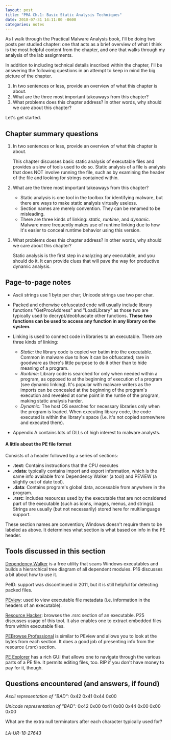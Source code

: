 ```yaml
---
layout: post
title: "PMA Ch.1: Basic Static Analysis Techniques"
date: 2018-07-31 14:11:00 -0600
categories: notes
---
```


As I walk through the Practical Malware Analysis book, I'll be doing two posts per studied chapter: one that acts as a brief overview of what I think is the most helpful content from the chapter, and one that walks through my analysis of the lab assignments.

In addition to including technical details inscribed within the chapter, I'll be answering the following questions in an attempt to keep in mind the big picture of the chapter. 

1. In two sentences or less, provide an overview of what this chapter is about.
2. What are the three most important takeaways from this chapter?
3. What problems does this chapter address? In other words, why should we care about this chapter?


Let's get started. 


## Chapter summary questions
1. In two sentences or less, provide an overview of what this chapter is about.
	
	This chapter discusses basic static analysis of executable files and provides a slew of tools used to do so. Static analysis of a file is analysis that does NOT involve running the file, such as by examining the header of the file and looking for strings contained within. 


2. What are the three most important takeaways from this chapter?

	* Static analysis is one tool in the toolbox for identifying malware, but there are ways to make static analysis virtually useless. 
	* Section names are merely convention. They can be renamed to be misleading.
	* There are three kinds of linking: *static*, *runtime*, and *dynamic*. Malware more frequently makes use of runtime linking due to how it's easier to conceal runtime behavior using this version. 


3. What problems does this chapter address? In other words, why should we care about this chapter?

	Static analysis is the first step in analyzing any executable, and you should do it. It can provide clues that will pave the way for productive dynamic analysis.





## Page-to-page notes
* Ascii strings use 1 byte per char; Unicode strings use two per char. 
* Packed and otherwise obfuscated code will usually include library functions "GetProcAddress" and "LoadLibrary" as those two are typically used to decrypt/deobfuscate other functions. **These two functions can be used to access any function in any library on the system.**

* Linking is used to connect code in libraries to an executable. There are three kinds of linking:
  * _Static:_ the library code is copied ver batim into the executable. Common in malware due to how it can be obfuscated; rare in goodware as there's little purpose to do it other than to hide meaning of a program.
  * _Runtime:_ Library code is searched for only when needed within a program, as opposed to at the beginning of execution of a program (see dynamic linking). It's popular with malware writers as the imports can be concealed at the beginning of the program's execution and revealed at some point in the runtie of the program, making static analysis harder. 
  * _Dynamic:_ The host OS searches for necessary libraries only when the program is loaded. When executing library code, the code executed is within the library's space (i.e. it's not copied somewhere and executed there). 

* Appendix A contains lots of DLLs of high interest to malware analysts. 

#### A little about the PE file format

Consists of a header followed by a series of sections:
* **.text**: Contains instructions that the CPU executes
* **.rdata**: typically contains import and export information, which is the same info available from Dependency Walker (a tool) and PEViEW (a slightly out of date tool). 
* **.data**: Contains program's global data, accessable from anywhere in the program. 
* **.rsrc**: includes resources used by the executable that are not ocnsidered part of the executable (such as icons, images, menus, and strings). Strings are usually (but not necessarily) stored here for multilanguage support.

These section names are convention; Windows doesn't require them to be labeled as above. It determines what section is what based on info in the PE header. 



## Tools discussed in this section
[Dependency Walker](http://dependencywalker.com/) is a free utility that scans Windows executables and builds a hierarchical tree diagram of all dependent modules. 
P16 discusses a bit about how to use it.

PeID: support was discontinued in 2011, but it is still helpful for detecting packed files.

[PEview](http://wjradburn.com/software/): used to view executable file metadata (i.e. information in the headers of an executable).

[Resource Hacker](http://angusj.com/): browses the .rsrc section of an executable. P25 discusses usage of this tool. It also enables one to extract embedded files from within executable files. 

[PEBrowse Professional](http://www.smidgeonsoft.prohosting.com/pebrowse-pro-file-viewer.html) is similar to PEview and allows you to look at the bytes from each section. It does a good job of presenting info from the resource (.rsrc) section.

[PE Explorer](http://heaventools.com/) has a rich GUI that allows one to navigate through the various parts of a PE file. It permits editing files, too. RIP if you don't have money to pay for it, though. 



## Questions encountered (and answers, if found)

_Ascii  representation of "BAD":_
0x42 0x41 0x44 0x00

_Unicode representation of "BAD":_
0x42 0x00 0x41 0x00 0x44 0x00 0x00 0x00

What are the extra null terminators after each character typically used for?


###### LA-UR-18-27643

